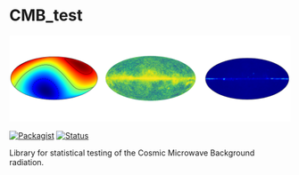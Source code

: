 # CMB_test

![Y_1^1 + Y_1^0 represent](/pic/readme_pic.png)

[![Packagist](https://img.shields.io/packagist/l/doctrine/orm.svg)]() 
[![Status](https://img.shields.io/badge/status-dev-ff69b4.svg)]() 

Library for statistical testing of the Cosmic Microwave Background radiation.